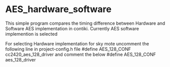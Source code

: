 # AES_hardware_software
This simple program compares the timing difference between Hardware and Software AES implementation in contiki. 
Currently AES software implemention is selected

For selecting Hardware implementation for sky mote uncomment the following line in project-config.h file
#define AES_128_CONF  cc2420_aes_128_driver
and comment the below
#define AES_128_CONF  aes_128_driver
